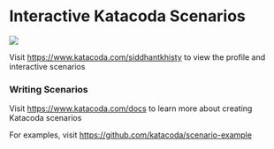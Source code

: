 # Interactive Katacoda Scenarios

[![](http://shields.katacoda.com/katacoda/siddhantkhisty/count.svg)](https://www.katacoda.com/siddhantkhisty "Get your profile on Katacoda.com")

Visit https://www.katacoda.com/siddhantkhisty to view the profile and interactive scenarios

### Writing Scenarios
Visit https://www.katacoda.com/docs to learn more about creating Katacoda scenarios

For examples, visit https://github.com/katacoda/scenario-example
